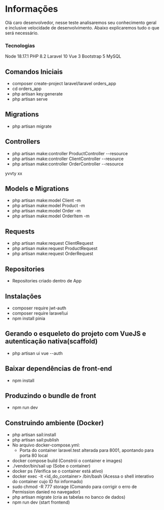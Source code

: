 # Informações

Olá caro desenvolvedor, nesse teste analisaremos seu conhecimento geral e inclusive velocidade de desenvolvimento. Abaixo explicaremos tudo o que será necessário.

### Tecnologias
Node 18.17.1
PHP 8.2
Laravel 10
Vue 3
Bootstrap 5
MySQL

## Comandos Iniciais
- composer create-project laravel/laravel orders_app
- cd orders_app
- php artisan key:generate
- php artisan serve


## Migrations
- php artisan migrate


## Controllers
- php artisan make:controller ProductController --resource
- php artisan make:controller ClientController --resource
- php artisan make:controller OrderController --resource

yvvty
xx

## Models e Migrations
- php artisan make:model Client -m
- php artisan make:model Product -m
- php artisan make:model Order -m
- php artisan make:model OrderItem -m


## Requests
- php artisan make:request ClientRequest
- php artisan make:request ProductRequest
- php artisan make:request OrderRequest


## Repositories
- Repositories criado dentro de App


## Instalações
- composer require jwt-auth
- composer require laravel\ui
- npm install pinia


## Gerando o esqueleto do projeto com VueJS e autenticação nativa(scaffold)
- php artisan ui vue --auth

## Baixar dependências de front-end
- npm install

## Produzindo o bundle de front
- npm run dev


## Construindo ambiente (Docker)
- php artisan sail:install
- php artisan sail:publish
- No arquivo docker-compose.yml:
    -  Porta do container laravel.test alterada para 8001, apontando para porta 80 local
- docker compose build (Constrói o container e images)
- ./vendor/bin/sail up (Sobe o container)
- docker ps (Verifica se o container está ativo)
- docker exec -it <id_do_container> /bin/bash (Acessa o shell interativo do container cujo ID foi informado)
- sudo chmod -R 777 storage (Comando para corrigir o erro de Permission danied no navegador)
- php artisan migrate (cria as tabelas no banco de dados)
- npm run dev (start frontend)